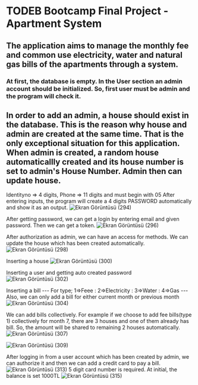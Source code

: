 # TODEB Bootcamp Final Project - Apartment System
## The application aims to manage the monthly fee and common use electricity, water and natural gas bills of the apartments through a system.

### At first, the database is empty. In the User section an admin account should be initialized. So, first user must be admin and the program will check it.

## In order to add an admin, a house should exist in the database. This is the reason why house and admin are created at the same time. That is the only exceptional situation for this application. When admin is created, a random house automaticallly created and its house number is set to admin's House Number. Admin then can update house.

Identityno => 4 digits, Phone => 11 digits and must begin with 05 
After entering inputs, the program will create a 4 digits PASSWORD automatically and show it as an output.
![Ekran Görüntüsü (294)](https://user-images.githubusercontent.com/99509540/184578155-9a24dc84-0d1c-4042-bf03-0cf76ab68148.png)

After getting password, we can get a login by entering email and given password. Then we can get a token.
![Ekran Görüntüsü (296)](https://user-images.githubusercontent.com/99509540/184578878-091b1eed-ba93-41fc-9a61-5b636afd960a.png)

After authorization as admin, we can have an access for methods. We can update the house which has been created automatically.
![Ekran Görüntüsü (298)](https://user-images.githubusercontent.com/99509540/184579299-32168ce3-cba2-4736-b276-850a5fe2e347.png)

Inserting a house 
![Ekran Görüntüsü (300)](https://user-images.githubusercontent.com/99509540/184579595-5e015111-1498-4bac-bc24-869e569c6e3b.png)

Inserting a user and getting auto created password
![Ekran Görüntüsü (302)](https://user-images.githubusercontent.com/99509540/184580012-30b48503-f67f-4dbf-a186-bae8d55a35bb.png)

Inserting a bill --- For type; 1=>Feee : 2=>Electricity : 3=>Water : 4=>Gas ---
Also, we can only add a bill for either current month  or previous month
![Ekran Görüntüsü (304)](https://user-images.githubusercontent.com/99509540/184580573-da99f457-9e95-47fc-a299-726783dadc4e.png)

We can add bills collectively. For example if we choose to add  fee bills(type 1) collectively for month 7, there are 3 houses and one of them  already has bill. So, the amount will be shared to remaining 2 houses automatically.
![Ekran Görüntüsü (307)](https://user-images.githubusercontent.com/99509540/184581152-d256a9f5-a7b5-42fa-bf99-a4b22369348d.png)

![Ekran Görüntüsü (309)](https://user-images.githubusercontent.com/99509540/184581277-a3e6cdf9-dd0d-4147-9b9d-d09b002e3edc.png)

After logging in from a user account which has been created by admin, we can authorize it and then we can add a credit card to pay a bill.
![Ekran Görüntüsü (313)](https://user-images.githubusercontent.com/99509540/184582046-002ddf51-9011-476d-87d2-742ade3f3820.png)
5 digit card number is required. At initial, the balance is set 1000TL
![Ekran Görüntüsü (315)](https://user-images.githubusercontent.com/99509540/184582225-503e798c-9361-4e65-96b2-b3474e229203.png)























